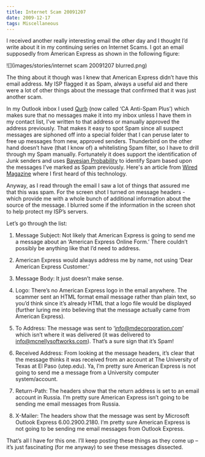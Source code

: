```yaml
---
title: Internet Scam 20091207
date: 2009-12-17
tags: Miscellaneous
---
```


I received another really interesting email the other day and I thought I’d write about it in my continuing series on Internet Scams. I got an email supposedly from American Express as shown in the following figure:

![](images/stories/internet scam 20091207 blurred.png)

The thing about it though was I knew that American Express didn’t have this email address. My ISP flagged it as Spam, always a useful aid and there were a lot of other things about the message that confirmed that it was just another scam.

In my Outlook inbox I used [Qurb](http://www.qurb.com/) (now called ‘CA Anti-Spam Plus’) which makes sure that no messages make it into my inbox unless I have them in my contact list, I’ve written to that address or manually approved the address previously. That makes it easy to spot Spam since all suspect messages are siphoned off into a special folder that I can peruse later to free up messages from new, approved senders. Thunderbird on the other hand doesn’t have (that I know of) a whitelisting Spam filter, so I have to drill through my Spam manually. Fortunately it does support the identification of Junk senders and uses [Bayesian Probability](http://en.wikipedia.org/wiki/Bayesian_probability) to identify Spam based upon the messages I’ve marked as Spam previously. Here's an article from [Wired Magazine](http://www.wired.com/wired/archive/8.02/autonomy_pr.html) where I first heard of this technology.

Anyway, as I read through the email I saw a lot of things that assured me that this was spam. For the screen shot I turned on message headers - which provide me with a whole bunch of additional information about the source of the message. I blurred some if the information in the screen shot to help protect my ISP’s servers.

Let’s go through the list:

1.  Message Subject: Not likely that American Express is going to send me a message about an ‘American Express Online Form.’ There couldn’t possibly be anything like that I’d need to address.

1.  American Express would always address me by name, not using ‘Dear American Express Customer.’
2.  Message Body: It just doesn’t make sense.
3.  Logo: There’s no American Express logo in the email anywhere. The scammer sent an HTML format email message rather than plain text, so you’d think since it’s already HTML that a logo file would be displayed (further luring me into believing that the message actually came from American Express).
4.  To Address: The message was sent to ‘info@mdecorporation.com’ which isn’t where it was delivered (it was delivered to info@mcnellysoftworks.com). That’s a sure sign that it’s Spam!
5.  Received Address: From looking at the message headers, it’s clear that the message thinks it was received from an account at The University of Texas at El Paso (utep.edu). Ya, I’m pretty sure American Express is not going to send me a message from a University computer system/account.
6.  Return-Path: The headers show that the return address is set to an email account in Russia. I’m pretty sure American Express isn’t going to be sending me email messages from Russia.
7.  X-Mailer: The headers show that the message was sent by Microsoft Outlook Express 6.00.2900.2180. I’m pretty sure American Express is not going to be sending me email messages from Outlook Express.

That’s all I have for this one. I’ll keep posting these things as they come up – it’s just fascinating (for me anyway) to see these messages dissected.